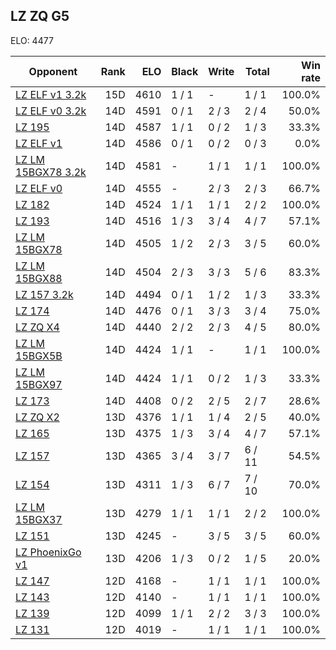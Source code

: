 ## LZ ZQ G5 ##

ELO: 4477

Opponent | Rank | ELO | Black | Write | Total | Win rate
---------|-----:|----:|-------|-------|-------|-------:
[LZ ELF v1 3.2k](LZ%20ELF%20v1%203.2k.md) | 15D | 4610 | 1 / 1 | - | 1 / 1 | 100.0%
[LZ ELF v0 3.2k](LZ%20ELF%20v0%203.2k.md) | 14D | 4591 | 0 / 1 | 2 / 3 | 2 / 4 | 50.0%
[LZ 195](LZ%20195.md) | 14D | 4587 | 1 / 1 | 0 / 2 | 1 / 3 | 33.3%
[LZ ELF v1](LZ%20ELF%20v1.md) | 14D | 4586 | 0 / 1 | 0 / 2 | 0 / 3 | 0.0%
[LZ LM 15BGX78 3.2k](LZ%20LM%2015BGX78%203.2k.md) | 14D | 4581 | - | 1 / 1 | 1 / 1 | 100.0%
[LZ ELF v0](LZ%20ELF%20v0.md) | 14D | 4555 | - | 2 / 3 | 2 / 3 | 66.7%
[LZ 182](LZ%20182.md) | 14D | 4524 | 1 / 1 | 1 / 1 | 2 / 2 | 100.0%
[LZ 193](LZ%20193.md) | 14D | 4516 | 1 / 3 | 3 / 4 | 4 / 7 | 57.1%
[LZ LM 15BGX78](LZ%20LM%2015BGX78.md) | 14D | 4505 | 1 / 2 | 2 / 3 | 3 / 5 | 60.0%
[LZ LM 15BGX88](LZ%20LM%2015BGX88.md) | 14D | 4504 | 2 / 3 | 3 / 3 | 5 / 6 | 83.3%
[LZ 157 3.2k](LZ%20157%203.2k.md) | 14D | 4494 | 0 / 1 | 1 / 2 | 1 / 3 | 33.3%
[LZ 174](LZ%20174.md) | 14D | 4476 | 0 / 1 | 3 / 3 | 3 / 4 | 75.0%
[LZ ZQ X4](LZ%20ZQ%20X4.md) | 14D | 4440 | 2 / 2 | 2 / 3 | 4 / 5 | 80.0%
[LZ LM 15BGX5B](LZ%20LM%2015BGX5B.md) | 14D | 4424 | 1 / 1 | - | 1 / 1 | 100.0%
[LZ LM 15BGX97](LZ%20LM%2015BGX97.md) | 14D | 4424 | 1 / 1 | 0 / 2 | 1 / 3 | 33.3%
[LZ 173](LZ%20173.md) | 14D | 4408 | 0 / 2 | 2 / 5 | 2 / 7 | 28.6%
[LZ ZQ X2](LZ%20ZQ%20X2.md) | 13D | 4376 | 1 / 1 | 1 / 4 | 2 / 5 | 40.0%
[LZ 165](LZ%20165.md) | 13D | 4375 | 1 / 3 | 3 / 4 | 4 / 7 | 57.1%
[LZ 157](LZ%20157.md) | 13D | 4365 | 3 / 4 | 3 / 7 | 6 / 11 | 54.5%
[LZ 154](LZ%20154.md) | 13D | 4311 | 1 / 3 | 6 / 7 | 7 / 10 | 70.0%
[LZ LM 15BGX37](LZ%20LM%2015BGX37.md) | 13D | 4279 | 1 / 1 | 1 / 1 | 2 / 2 | 100.0%
[LZ 151](LZ%20151.md) | 13D | 4245 | - | 3 / 5 | 3 / 5 | 60.0%
[LZ PhoenixGo v1](LZ%20PhoenixGo%20v1.md) | 13D | 4206 | 1 / 3 | 0 / 2 | 1 / 5 | 20.0%
[LZ 147](LZ%20147.md) | 12D | 4168 | - | 1 / 1 | 1 / 1 | 100.0%
[LZ 143](LZ%20143.md) | 12D | 4140 | - | 1 / 1 | 1 / 1 | 100.0%
[LZ 139](LZ%20139.md) | 12D | 4099 | 1 / 1 | 2 / 2 | 3 / 3 | 100.0%
[LZ 131](LZ%20131.md) | 12D | 4019 | - | 1 / 1 | 1 / 1 | 100.0%
